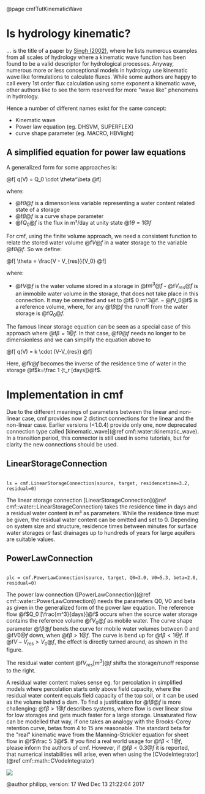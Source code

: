 @page cmfTutKinematicWave



# Is hydrology kinematic?

... is the title of a paper by [Singh (2002)](https://doi.org/10.1002/hyp.306),
where he lists numerous examples from all scales of hydrology where a
kinematic wave function has been found to be a valid descriptor for
hydrological processes. Anyway, numerous more or less conceptional
models in hydrology use kinematic wave like formulations to calculate
fluxes. While some authors are happy to call every 1st order flux
calculation using some exponent a kinematic wave, other authors like to
see the term reserved for more "wave like" phenomens in hydrology.

Hence a number of different names exist for the same concept:

- Kinematic wave 
- Power law equation (eg. DHSVM, SUPERFLEX) 
- curve shape parameter (eg. MACRO, HBVlight)

## A simplified equation for power law equations

A generalized form for some approaches is:


@f[
q(V) = Q_0 \cdot \theta^\beta
@f]

where:

- @f$\theta@f$ is a dimensonless variable representing a water
  content related state of a storage
- @f$\beta@f$ is a curve shape parameter 
- @f$Q_0@f$ is the flux in m³/day at unity state @f$\theta=1@f$

For cmf, using the finite volume approach, we need a consistent function
to relate the stored water volume @f$V@f$ in a water storage to the
variable @f$\theta@f$. So we define:


@f[
\theta = \frac{V - V_{res}}{V_0}
@f]

where:

- @f$V@f$ is the water volume stored in a storage in @f$m^3@f$ -
@f$V_{res}@f$ is an immobile water volume in the storage, that does
not take place in this connection. It may be ommitted and set to @f$ 0
m^3@f$. - @f$V_0@f$ is a reference volume, where, for any
@f$\beta@f$ the runoff from the water storage is @f$Q_0@f$.

The famous linear storage equation can be seen as a special case of this
approach where @f$\beta=1@f$. In that case, @f$\theta@f$ needs no
longer to be dimensionless and we can simplify the equation above to


@f[
q(V) = k \cdot (V-V_{res})
@f]

Here, @f$k@f$ becomes the inverse of the residence time of water in
the storage @f$k=\frac 1 {t_r [days]}@f$.

# Implementation in cmf

Due to the different meanings of parameters between the linear and
non-linear case, cmf provides now 2 distinct connections for the linear
and the non-linear case. Earlier versions (<1.0.4) provide only one,
now deprecated connection type called
[kinematic_wave](@ref cmf::water::kinematic_wave). In a transition
period, this connector is still used in some tutorials, but for clarity
the new connections should be used.

## LinearStorageConnection

~~~~~~~~~~~~~{.py}

ls = cmf.LinearStorageConnection(source, target, residencetime=3.2, residual=0)
~~~~~~~~~~~~~

The linear storage connection
[LinearStorageConnection](@ref cmf::water::LinearStorageConnection)
takes the residence time in days and a residual water content in m³ as
parameters. While the residence time must be given, the residual water
content can be omitted and set to 0. Depending on system size and
structure, residence times between minutes for surface water storages or
fast drainages up to hundreds of years for large aquifers are suitable
values.

## PowerLawConnection

~~~~~~~~~~~~~{.py}

plc = cmf.PowerLawConnection(source, target, Q0=3.0, V0=5.3, beta=2.0, residual=0)
~~~~~~~~~~~~~

The power law connection
([PowerLawConnection](@ref cmf::water::PowerLawConnection)) needs the
parameters Q0, V0 and beta as given in the generalized form of the power
law equation. The reference flow @f$Q_0 [\frac{m^3}{days}]@f$ occurs
when the source water storage contains the reference volume @f$V_0@f$
as mobile water. The curve shape parameter @f$\beta@f$ bends the curve
for mobile water volumes between 0 and @f$V0@f$ down, when
@f$\beta>1@f$. The curve is bend up for @f$\beta<1@f$. If @f$V -
V_{res}>V_0@f$, the effect is directly turned around, as shown in the
figure.

The residual water content @f$V_{res} [m^3]@f$ shifts the
storage/runoff response to the right.

A residual water content makes sense eg. for percolation in simplified
models where percolation starts only above field capacity, where the
residual water content equals field capacity of the top soil, or it can
be used as the volume behind a dam. To find a justification for
@f$\beta@f$ is more challenging: @f$\beta>1@f$ describes systems,
where flow is over linear slow for low storages and gets much faster for
a large storage. Unsaturated flow can be modelled that way, if one takes
an analogy with the Brooks-Corey retention curve, betas from 4 to 15 are
reasonable. The standard beta for the "real" kinematic wave from the
Manning-Strickler equation for sheet flow in @f$\frac 5 3@f$. If you
find a real world usage for @f$\beta<1@f$, please inform the authors
of cmf. However, if @f$\beta<0.3@f$ it is reported, that numerical
instabilities will arise, even when using the
[CVodeIntegrator](@ref cmf::math::CVodeIntegrator)

![](PowerLawConnection.png)

@author philipp, version: 17 Wed Dec 13 21:22:04 2017
